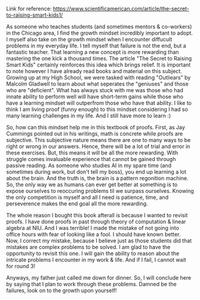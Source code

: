 Link for reference: https://www.scientificamerican.com/article/the-secret-to-raising-smart-kids1/

As someone who teaches students (and sometimes mentors & co-workers) in the Chicago area, I find the growth mindset incredibly important to adopt. I myself also take on the growth mindset when I encounter diffucult problems in my everyday life. I tell myself that failure is not the end, but a fantastic teacher. That learning a new concept is more rewarding than mastering the one kick a thousand times. The article "The Secret to Raising Smart Kids" certainly reinforces this idea which brings relief. It is important to note however I have already read books and material on this subject. Growing up at my High School, we were tasked with reading "Outliears" by Malcolm Gladwell to learn about what seperates the "geniuses" and those who are "deficient". What has always stuck with me was those who had innate ability to perform well will have short-term gains while those who have a learning mindset will outperfrom those who have that ability. I like to think I am living proof (funny enough) to this mindset considering I had so many learning challenges in my life. And I still have more to learn :)

So, how can this mindset help me in this textbook of proofs. First, as Jay Cummings pointed out in his writings, math is concrete while proofs are subjective. This subjective nature means there are one to many ways to be right or wrong in our answers. Hence, there will be a lot of trial and error in these exercises. But, this means it will be all the more rewarding. With struggle comes invaluable experience that cannot be gained through passive reading. As someone who studies AI in my spare time (and sometimes during work, but don't tell my boss), you end up learning a lot about the brain. And the truth is, the brain is a pattern regonition machine. So, the only way we as humans can ever get better at something is to expose ourselves to reoccuring problems til we surpass ourselves. Knowing the only competition is myself and all I need is patience, time, and perseverence makes the end goal all the more rewarding. 

The whole reason I bought this book afterall is because I wanted to revisit proofs. I have done proofs in past through theory of computation & linear algebra at NIU. And I was terrible! I made the mistake of not going into office hours with fear of looking like a fool. I should have known better. Now, I correct my mistake, because I believe just as those students did that mistakes are complex problems to be solved. I am glad to have the opportunity to revisit this one. I will gain the ability to reason about the intricate problems I encounter in my work & life. And if I fail, I cannot wait for round 3!

Anyways, my father just called me down for dinner. So, I will conclude here by saying that I plan to work through these problems. Damned be the failures, look on to the growth upon yourself!
